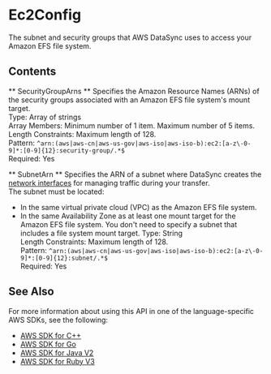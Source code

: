# Ec2Config<a name="API_Ec2Config"></a>

The subnet and security groups that AWS DataSync uses to access your Amazon EFS file system\.

## Contents<a name="API_Ec2Config_Contents"></a>

 ** SecurityGroupArns **   <a name="DataSync-Type-Ec2Config-SecurityGroupArns"></a>
Specifies the Amazon Resource Names \(ARNs\) of the security groups associated with an Amazon EFS file system's mount target\.  
Type: Array of strings  
Array Members: Minimum number of 1 item\. Maximum number of 5 items\.  
Length Constraints: Maximum length of 128\.  
Pattern: `^arn:(aws|aws-cn|aws-us-gov|aws-iso|aws-iso-b):ec2:[a-z\-0-9]*:[0-9]{12}:security-group/.*$`   
Required: Yes

 ** SubnetArn **   <a name="DataSync-Type-Ec2Config-SubnetArn"></a>
Specifies the ARN of a subnet where DataSync creates the [network interfaces](https://docs.aws.amazon.com/datasync/latest/userguide/datasync-network.html#required-network-interfaces) for managing traffic during your transfer\.  
The subnet must be located:  
+ In the same virtual private cloud \(VPC\) as the Amazon EFS file system\.
+ In the same Availability Zone as at least one mount target for the Amazon EFS file system\.
You don't need to specify a subnet that includes a file system mount target\.
Type: String  
Length Constraints: Maximum length of 128\.  
Pattern: `^arn:(aws|aws-cn|aws-us-gov|aws-iso|aws-iso-b):ec2:[a-z\-0-9]*:[0-9]{12}:subnet/.*$`   
Required: Yes

## See Also<a name="API_Ec2Config_SeeAlso"></a>

For more information about using this API in one of the language\-specific AWS SDKs, see the following:
+  [AWS SDK for C\+\+](https://docs.aws.amazon.com/goto/SdkForCpp/datasync-2018-11-09/Ec2Config) 
+  [AWS SDK for Go](https://docs.aws.amazon.com/goto/SdkForGoV1/datasync-2018-11-09/Ec2Config) 
+  [AWS SDK for Java V2](https://docs.aws.amazon.com/goto/SdkForJavaV2/datasync-2018-11-09/Ec2Config) 
+  [AWS SDK for Ruby V3](https://docs.aws.amazon.com/goto/SdkForRubyV3/datasync-2018-11-09/Ec2Config) 